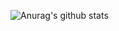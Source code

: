 



![Anurag's github stats](https://github-readme-stats.vercel.app/api?username=LeSpank&show_icons=true&theme=vue-dark)



